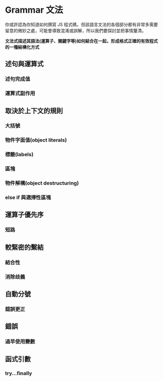 # Grammar 文法

你或許認為你知道如何撰寫 JS 程式碼，但該語言文法的各個部分都有非常多需要留意的微妙之處，可能會導致混淆或誤解，所以我們要探討並把事情釐清。

**文法式描述其語法(運算子、關鍵字等)如何結合在一起，形成格式正確的有效程式的一種結構化方式**

## 述句與運算式

### 述句完成值

### 運算式副作用

## 取決於上下文的規則

### 大括號

### 物件字面值(object literals)

### 標籤(labels)

### 區塊

### 物件解構(object destructuring)

### else if 與選擇性區塊

## 運算子優先序

### 短路

## 較緊密的繫結

### 結合性

### 消除歧義

## 自動分號

### 錯誤更正

## 錯誤

### 過早使用變數

## 函式引數

### try...finally
